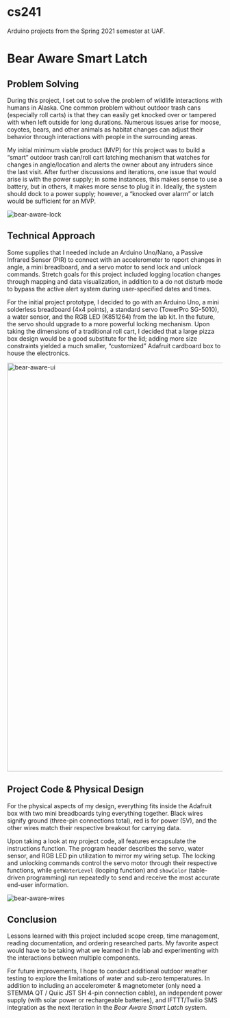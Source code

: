 # cs241
Arduino projects from the Spring 2021 semester at UAF.

# Bear Aware Smart Latch

## Problem Solving
During this project, I set out to solve the problem of wildlife interactions with humans in Alaska. One common problem without outdoor trash cans (especially roll carts) is that they can easily get knocked over or tampered with when left outside for long durations. Numerous issues arise for moose, coyotes, bears, and other animals as habitat changes can adjust their behavior through interactions with people in the surrounding areas.

My initial minimum viable product (MVP) for this project was to build a “smart” outdoor trash can/roll cart latching mechanism that watches for changes in angle/location and alerts the owner about any intruders since the last visit. After further discussions and iterations, one issue that would arise is with the power supply; in some instances, this makes sense to use a battery, but in others, it makes more sense to plug it in. Ideally, the system should dock to a power supply; however, a “knocked over alarm” or latch would be sufficient for an MVP.

![bear-aware-lock](https://user-images.githubusercontent.com/7608183/116511179-840b4000-a872-11eb-8bb5-9e6b8697b36c.JPG)

## Technical Approach
Some supplies that I needed include an Arduino Uno/Nano, a Passive Infrared Sensor (PIR) to connect with an accelerometer to report changes in angle, a mini breadboard, and a servo motor to send lock and unlock commands. Stretch goals for this project included logging location changes through mapping and data visualization, in addition to a do not disturb mode to bypass the active alert system during user-specified dates and times.

For the initial project prototype, I decided to go with an Arduino Uno, a mini solderless breadboard (4x4 points), a standard servo (TowerPro SG-5010), a water sensor, and the RGB LED (K851264) from the lab kit. In the future, the servo should upgrade to a more powerful locking mechanism. Upon taking the dimensions of a traditional roll cart, I decided that a large pizza box design would be a good substitute for the lid; adding more size constraints yielded a much smaller, “customized” Adafruit cardboard box to house the electronics.

<img width="954" alt="bear-aware-ui" src="https://user-images.githubusercontent.com/7608183/116511168-7fdf2280-a872-11eb-802f-4ab3d6773caf.png">

## Project Code & Physical Design
For the physical aspects of my design, everything fits inside the Adafruit box with two mini breadboards tying everything together. Black wires signify ground (three-pin connections total), red is for power (5V), and the other wires match their respective breakout for carrying data.

Upon taking a look at my project code, all features encapsulate the instructions function. The program header describes the servo, water sensor, and RGB LED pin utilization to mirror my wiring setup. The locking and unlocking commands control the servo motor through their respective functions, while `getWaterLevel` (looping function) and `showColor` (table-driven programming) run repeatedly to send and receive the most accurate end-user information.

![bear-aware-wires](https://user-images.githubusercontent.com/7608183/116511136-75bd2400-a872-11eb-9827-3f4ccf7bc082.JPG)

## Conclusion
Lessons learned with this project included scope creep, time management, reading documentation, and ordering researched parts. My favorite aspect would have to be taking what we learned in the lab and experimenting with the interactions between multiple components.

For future improvements, I hope to conduct additional outdoor weather testing to explore the limitations of water and sub-zero temperatures. In addition to including an accelerometer & magnetometer (only need a STEMMA QT / Quiic JST SH 4-pin connection cable), an independent power supply (with solar power or rechargeable batteries), and IFTTT/Twilio SMS integration as the next iteration in the *Bear Aware Smart Latch* system.
